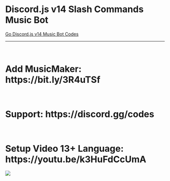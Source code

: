 # Discord.js v14 Slash Commands Music Bot
<a href="https://codeshare.me/c/xyuf2q1bon6e9k5z">Go Discord.js v14 Music Bot Codes</a><br><hr><br>
<h1>Add MusicMaker: https://bit.ly/3R4uTSf</h1><br>
<h1>Support: https://discord.gg/codes</h1><br>
<h1>Setup Video 13+ Language: https://youtu.be/k3HuFdCcUmA</h1>

![](https://komarev.com/ghpvc/?username=umutxyp&color=blue)


